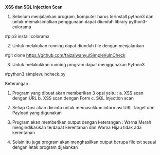 **XSS dan SQL Injection Scan**

1. Sebelum menjalankan program, komputer harus terinstall python3 dan untuk memaksimalkan penggunaan dapat diunduh library python3-colorama

#pip3 install colorama

2. Untuk melakukan running dapat diunduh file dengan menjalankan 

#git clone https://github.com/faizalwahyu/SimpleVulnCheck

3. Untuk melakukkan running program dapat menggunakan Python3

#python3 simplevulncheck.py

Keterangan : 
1. Program yang dibuat akan memberikan 3 opsi yaitu :	a. XSS scan dengan URL	b. XSS scan dengan Form	c. SQL Injection scan

2. Setiap Opsi akan diminta untuk memasukkan informasi URL Target dan Payload yang digunakan

3. Program akan memberikan output dengan keterangan : Warna Merah mengindikasikan terdapat kerentanan dan Warna Hijau tidak ada kerentanan

4. Selain itu juga program akan menghasilkan output berupa file txt sesuai dengan letak program dijalankan
